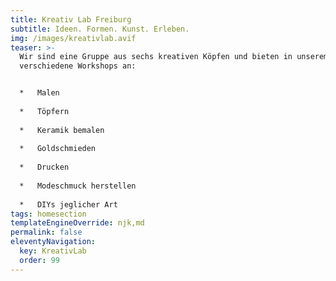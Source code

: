 ```yaml
---
title: Kreativ Lab Freiburg
subtitle: Ideen. Formen. Kunst. Erleben.
img: /images/kreativlab.avif
teaser: >-
  Wir sind eine Gruppe aus sechs kreativen Köpfen und bieten in unserem Atelier
  verschiedene Workshops an:


  *   Malen
      
  *   Töpfern
      
  *   Keramik bemalen
      
  *   Goldschmieden
      
  *   Drucken
      
  *   Modeschmuck herstellen
      
  *   DIYs jeglicher Art
tags: homesection
templateEngineOverride: njk,md
permalink: false
eleventyNavigation:
  key: KreativLab
  order: 99
---
```

